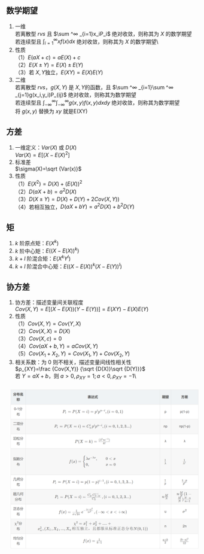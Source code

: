 ## 数学期望
1. 一维\
若离散型 $rvs$ 且 $\sum ^∞ _{i=1}x_iP_i$ 绝对收敛，则称其为 $X$ 的数学期望\
若连续型且 $\int ^∞ _{i=1}xf(x)dx$ 绝对收敛，则称其为 $X$ 的数学期望\
2. 性质\
（1）$E(aX+c)=aE(X)+c$\
（2）$E(X±Y)=E(X)±E(Y)$\
（3）若 $X,Y$独立，$E(XY)=E(X)E(Y)$
3. 二维\
若离散型 $rvs$，$g(X,Y)$ 是 $X,Y$的函数，且 $\sum ^∞ _{i=1}\sum ^∞ _{j=1}g(x_i,y_i)P_{ij}$ 绝对收敛，则称其为数学期望\
若连续型且 $\int ^∞ _{-∞}\int ^∞ _{-∞}g(x,y)f(x,y)dxdy$ 绝对收敛，则称其为数学期望\
将 $g(x,y)$ 替换为 $xy$ 就是E(XY)
## 方差
1. 一维定义：$Var(X)$ 或 $D(X)$\
$Var(X)=E[(X-E(X)^2]$
2. 标准差\
$\sigma(X)=\sqrt {Var(x)}$
3. 性质\
（1）$E(X^2)=D(X)+(E(X))^2$\
（2）$D(aX+b)=a^2D(X)$\
（3）$D(X±Y)=D(X)+D(Y)+2Cov(X,Y))$\
（4）若相互独立，$D(aX+bY)=a^2D(X)+b^2D(Y)$
## 矩
1. $k$ 阶原点矩：$E(X^k)$
2. $k$ 阶中心矩：$E((X-E(X))^k)$
3. $k+l$ 阶混合矩：$E(X^kY^l)$
4. $k+l$ 阶混合中心矩：$E((X-E(X))^k(X-E(Y))^l)$
## 协方差
1. 协方差：描述变量间关联程度\
$Cov(X,Y)=E[(X-E(X))(Y-E(Y))]=E(XY)-E(X)E(Y)$
2. 性质\
（1）$Cov(X,Y)=Cov(Y,X)$\
（2）$Cov(X,X)=D(X)$\
（3）$Cov(X,c)=0$\
（4）$Cov(aX+b,Y)=aCov(X,Y)$\
（5）$Cov(X_1+X_2,Y)=Cov(X_1,Y)+Cov(X_2,Y)$
3. 相关系数：为 $0$ 则不相关，描述变量间线性相关性\
$ρ_{XY}=\frac {Cov(X,Y)} {\sqrt {D(X)}\sqrt {D(Y)}}$\
若 $Y=aX+b$，则 $a>0,ρ_{XY}=1;a<0,ρ_{XY}=-1$\
<img src="../../Pic/Subject/Probability/numerical-table.png" style="width:800px;padding:10px;"/>

